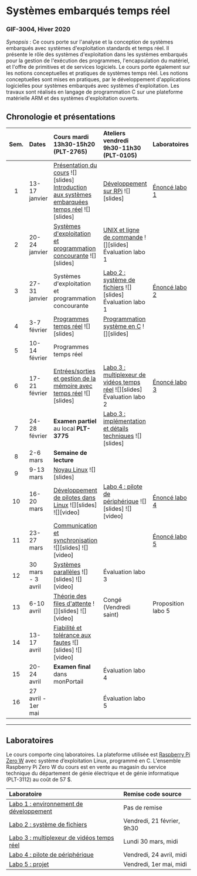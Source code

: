 # Systèmes embarqués temps réel #

### GIF-3004, Hiver 2020 ###

*Synopsis* : Ce cours porte sur l'analyse et la conception de systèmes embarqués avec systèmes d'exploitation standards et temps réel. Il présente le rôle des systèmes d'exploitation dans les systèmes embarqués pour la gestion de l'exécution des programmes, l'encapsulation du matériel, et l'offre de primitives et de services logiciels. Le cours porte également sur les notions conceptuelles et pratiques de systèmes temps réel. Les notions conceptuelles sont mises en pratiques, par le développement d'applications logicielles pour systèmes embarqués avec systèmes d'exploitation. Les travaux sont réalisés en langage de programmation C sur une plateforme matérielle ARM et des systèmes d'exploitation ouverts. 

## Chronologie et présentations ##

| Sem. | Dates              | Cours mardi 13h30-15h20 (PLT-2765)    | Ateliers vendredi 9h30-11h30 (PLT-0105)  | Laboratoires  |
| :--: | :---------         | :------------------------------       | :----------------------                  | :----------- |
| 1    | 13-17 janvier	    | [Présentation du cours](https://sitescours.monportail.ulaval.ca/contenu/sitescours/036/03606/202001/site113810/modules725524/module934565/page2599044/bloccontenu2449993/setr-sem01-presentation.pdf) ![][slides]<br/> [Introduction aux systèmes embarquées temps réel](https://sitescours.monportail.ulaval.ca/contenu/sitescours/036/03606/202001/site113810/modules725524/module934566/page2598987/bloccontenu2450013/setr-sem01-introduction.pdf) ![][slides] | [Développement sur RPi](https://sitescours.monportail.ulaval.ca/contenu/sitescours/036/03606/202001/site113810/modules725524/module934584/page2599046/bloccontenu2449994/setr-sem01-atelier-rpi.pdf) ![][slides] | [Énoncé labo 1](labo1.html) |
| 2    | 20-24 janvier      | [Systèmes d'exploitation et programmation concourante](https://sitescours.monportail.ulaval.ca/contenu/sitescours/036/03606/202001/site113810/modules725524/module934567/page2599042/bloccontenu2450012/setr-sem02-sysexp.pdf) ![][slides] | [UNIX et ligne de commande](https://sitescours.monportail.ulaval.ca/contenu/sitescours/036/03606/202001/site113810/modules725524/module934584/page2599046/bloccontenu2449994/setr-sem02-atelier-terminal.pdf) ![][slides]<br/> Évaluation labo 1 | |
| 3    | 27-31 janvier      | Systèmes d'exploitation et programmation concourante | [Labo 2 : système de fichiers](https://sitescours.monportail.ulaval.ca/contenu/sitescours/036/03606/202001/site113810/modules725524/module934585/page2598989/bloccontenu2450014/setr-sem03-atelier-labo2.pdf) ![][slides]<br/> Évaluation labo 1 | [Énoncé labo 2](labo2.html) |
| 4    | 3-7 février        | [Programmes temps réel](https://sitescours.monportail.ulaval.ca/contenu/sitescours/036/03606/202001/site113810/modules725524/module934568/page2599040/bloccontenu2450011/setr-sem04-tempsreel.pdf) ![][slides] | [Programmation système en C](https://sitescours.monportail.ulaval.ca/contenu/sitescours/036/03606/202001/site113810/modules725524/module934585/page2598989/bloccontenu2450014/setr-sem04-atelier-progsys.pdf) ![][slides] | |
| 5    | 10-14 février      | Programmes temps réel | | |
| 6    | 17-21 février      | [Entrées/sorties et gestion de la mémoire avec temps réel](https://sitescours.monportail.ulaval.ca/contenu/sitescours/036/03606/202001/site113810/modules725524/module934569/page2598985/bloccontenu2450010/setr-sem06-esmemoire.pdf) ![][slides] | [Labo 3 : multiplexeur de vidéos temps réel](https://sitescours.monportail.ulaval.ca/contenu/sitescours/036/03606/202001/site113810/modules725524/module934586/page2598991/bloccontenu2450015/setr-sem06-atelier-labo3.pdf) ![][slides]<br/> Évaluation labo 2 | [Énoncé labo 3](labo3.html) |
| 7    | 24-28 février      | **Examen partiel** au local **PLT-3775** | [Labo 3 : implémentation et détails techniques](https://sitescours.monportail.ulaval.ca/contenu/sitescours/036/03606/202001/site113810/modules725524/module934586/page2598991/bloccontenu2450015/setr-sem07-atelier-implementation.pdf) ![][slides] | |
| 8    | 2-6 mars           | **Semaine de lecture** | | |
| 9    | 9-13 mars          | [Noyau Linux](https://sitescours.monportail.ulaval.ca/contenu/sitescours/036/03606/202001/site113810/modules725524/module934570/page2598983/bloccontenu2450009/setr-sem09-linux.pdf) ![][slides] | | |
| 10   | 16-20 mars         | [Développement de pilotes dans Linux](https://sitescours.monportail.ulaval.ca/ena/site/module?idSite=113810&idModule=934571&idPage=2598963) ![][slides] ![][video] | [Labo 4 : pilote de périphérique](https://sitescours.monportail.ulaval.ca/ena/site/module?idSite=113810&idModule=934587&idPage=2599048) ![][slides] ![][video] | [Énoncé labo 4](labo4.html) |
| 11   | 23-27 mars         | [Communication et synchronisation](https://sitescours.monportail.ulaval.ca/ena/site/module?idSite=113810&idModule=934572&idPage=2598926) ![][slides] ![][video] | | [Énoncé labo 5](labo5-projet.html) |
| 12   | 30 mars - 3 avril  | [Systèmes parallèles](https://sitescours.monportail.ulaval.ca/ena/site/module?idSite=113810&idModule=934573&idPage=2607532) ![][slides] ![][video] | Évaluation labo 3 | |
| 13   | 6-10 avril         | [Théorie des files d'attente](https://sitescours.monportail.ulaval.ca/ena/site/module?idSite=113810&idModule=934574&idPage=2607549) ![][slides] ![][video] | Congé (Vendredi saint) | Proposition labo 5 |
| 14   | 13-17 avril        | [Fiabilité et tolérance aux fautes](https://sitescours.monportail.ulaval.ca/ena/site/module?idSite=113810&idModule=934575&idPage=2609676) ![][slides] ![][video] | | |
| 15   | 20-24 avril        | **Examen final** dans monPortail| Évaluation labo 4 | |
| 16   | 27 avril - 1er mai | | Évaluation labo 5 | |


---

## Laboratoires ##

Le cours comporte cinq laboratoires. La plateforme utilisée est [Raspberry Pi Zero W](https://www.raspberrypi.org/products/raspberry-pi-zero-w/) avec système d’exploitation Linux, programmé en C. L'ensemble Raspberry Pi Zero W du cours est en vente au magasin du service technique du département de génie électrique et de génie informatique (PLT-3112) au coût de 57 $.

| Laboratoire                                                         | Remise code source  |
| :----------------                                                   | :-----------------  |
| [Labo 1 : environnement de développement](labo1.html) &nbsp;&nbsp;  | Pas de remise |
| [Labo 2 : système de fichiers](labo2.html)                          | Vendredi, 21 février, 9h30 |
| [Labo 3 : multiplexeur de vidéos temps réel](labo3.html)            | Lundi 30 mars, midi |
| [Labo 4 : pilote de périphérique](labo4.html)                       | Vendredi, 24 avril, midi |
| [Labo 5 : projet](labo5-projet.html)                                | Vendredi, 1er mai, midi |

